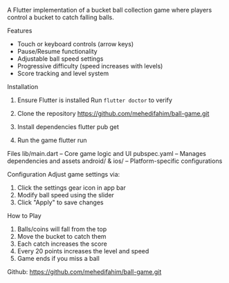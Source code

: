 A Flutter implementation of a bucket ball collection game where players control a bucket to catch falling balls.

Features
-  Touch or keyboard controls (arrow keys)
-  Pause/Resume functionality
-  Adjustable ball speed settings
-  Progressive difficulty (speed increases with levels)
-  Score tracking and level system

Installation
1. Ensure Flutter is installed 
   Run `flutter doctor` to verify

2. Clone the repository
   https://github.com/mehedifahim/ball-game.git

3. Install dependencies 
   flutter pub get

4. Run the game
   flutter run

Files
lib/main.dart – Core game logic and UI
pubspec.yaml – Manages dependencies and assets
android/ & ios/ – Platform-specific configurations

Configuration
Adjust game settings via:
1. Click the settings gear icon in app bar
2. Modify ball speed using the slider
3. Click "Apply" to save changes

How to Play
1. Balls/coins will fall from the top
2. Move the bucket to catch them
3. Each catch increases the score
4. Every 20 points increases the level and speed
5. Game ends if you miss a ball

Github: https://github.com/mehedifahim/ball-game.git 
